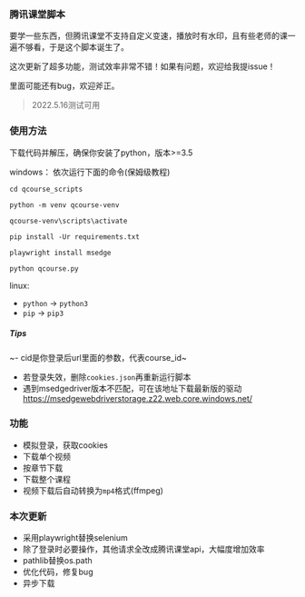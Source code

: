 ### 腾讯课堂脚本
要学一些东西，但腾讯课堂不支持自定义变速，播放时有水印，且有些老师的课一遍不够看，于是这个脚本诞生了。

这次更新了超多功能，测试效率非常不错！如果有问题，欢迎给我提issue！

里面可能还有bug，欢迎斧正。

> 2022.5.16测试可用

### 使用方法
下载代码并解压，确保你安装了python，版本>=3.5

windows：
依次运行下面的命令(保姆级教程)
``` shell
cd qcourse_scripts

python -m venv qcourse-venv

qcourse-venv\scripts\activate

pip install -Ur requirements.txt

playwright install msedge

python qcourse.py
```

linux:  
- `python` -> `python3`
- `pip` -> `pip3`
##### Tips
~- cid是你登录后url里面的参数，代表course_id~
- 若登录失效，删除`cookies.json`再重新运行脚本
- 遇到msedgedriver版本不匹配，可在该地址下载最新版的驱动 https://msedgewebdriverstorage.z22.web.core.windows.net/
### 功能
- 模拟登录，获取cookies
- 下载单个视频
- 按章节下载
- 下载整个课程
- 视频下载后自动转换为`mp4`格式(ffmpeg)
### 本次更新
- 采用playwright替换selenium
- 除了登录时必要操作，其他请求全改成腾讯课堂api，大幅度增加效率
- pathlib替换os.path
- 优化代码，修复bug
- 异步下载
